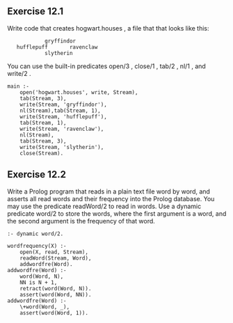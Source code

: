 ## Exercise  12.1 
Write code that creates hogwart.houses , a file that that looks like this:
```
            gryffindor
   hufflepuff       ravenclaw
            slytherin
```
You can use the built-in predicates open/3 , close/1 , tab/2 , nl/1 , and write/2 .

```
main :- 
    open('hogwart.houses', write, Stream),
    tab(Stream, 3),
    write(Stream, 'gryffindor'),
    nl(Stream),tab(Stream, 1),
    write(Stream, 'hufflepuff'),
    tab(Stream, 1),
    write(Stream, 'ravenclaw'),
    nl(Stream),
    tab(Stream, 3),
    write(Stream, 'slytherin'),
    close(Stream).
```
## Exercise  12.2
Write a Prolog program that reads in a plain text file word by word, and asserts all read words and their frequency into the Prolog database. You may use the predicate readWord/2 to read in words. Use a dynamic predicate word/2 to store the words, where the first argument is a word, and the second argument is the frequency of that word.

```
:- dynamic word/2.

wordfrequency(X) :-
    open(X, read, Stream),
    readWord(Stream, Word),
    addwordfre(Word).
addwordfre(Word) :- 
    word(Word, N),
    NN is N + 1,
    retract(word(Word, N)).
    assert(word(Word, NN)).
addwordfre(Word) :-
    \+word(Word, _), 
    assert(word(Word, 1)).

```
